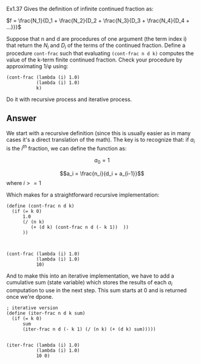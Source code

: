 Ex1.37 Gives the definition of infinite continued fraction as:

$f = \frac{N_1}{D_1 + \frac{N_2}{D_2 + \frac{N_3}{D_3 + \frac{N_4}{D_4 + ...}}}$


Suppose that n and d are procedures of one argument (the term index 
i) that return the $N_i$ and $D_i$
 of the terms of the continued fraction. Define a procedure `cont-frac` such that evaluating `(cont-frac n d k)` computes the value of the k-term finite continued fraction. Check your procedure by approximating 
1/φ using:

```
(cont-frac (lambda (i) 1.0)
           (lambda (i) 1.0)
           k)
```

Do it with recursive process and iterative process.

## Answer

We start with a recursive definition (since this is usually easier as in many cases it's a direct translation  of the math). The key is to recognize that: if $a_i$ is the $i^{th}$ fraction, we can define the function as:

$$a_0 = 1$$

$$a_i = \frac{n_i}{d_i + a_{i-1}}$$ where $i >= 1$

Which makes for a straightforward recursive implementation:

```
(define (cont-frac n d k)
  (if (= k 0)
      1.0
      (/ (n k)
         (+ (d k) (cont-frac n d (- k 1))  ))
      )) 



(cont-frac (lambda (i) 1.0)
           (lambda (i) 1.0)
           10)
```

And to make this into an iterative implementation, we have to add a cumulative sum (state variable) which stores the results of each $a_i$ computation to use in the next step. This sum starts at 0 and is returned once we're dpone.

```
; iterative version
(define (iter-frac n d k sum)
  (if (= k 0)
      sum
      (iter-frac n d (- k 1) (/ (n k) (+ (d k) sum)))))


(iter-frac (lambda (i) 1.0)
           (lambda (i) 1.0)
           10 0)
```
 

